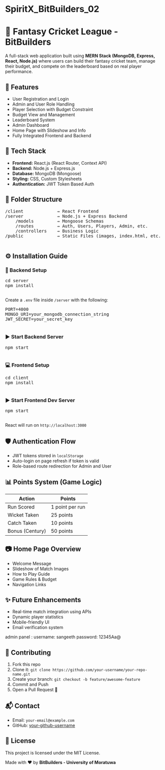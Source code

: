 # SpiritX_BitBuilders_02

<h1>🏏 Fantasy Cricket League - BitBuilders</h1>
  <p>A full-stack web application built using <strong>MERN Stack (MongoDB, Express, React, Node.js)</strong> where users can build their fantasy cricket team, manage their budget, and compete on the leaderboard based on real player performance.</p>

  <h2>🚀 Features</h2>
  <ul>
    <li>User Registration and Login</li>
    <li>Admin and User Role Handling</li>
    <li>Player Selection with Budget Constraint</li>
    <li>Budget View and Management</li>
    <li>Leaderboard System</li>
    <li>Admin Dashboard</li>
    <li>Home Page with Slideshow and Info</li>
    <li>Fully Integrated Frontend and Backend</li>
  </ul>

  <h2>🧠 Tech Stack</h2>
  <ul>
    <li><strong>Frontend:</strong> React.js (React Router, Context API)</li>
    <li><strong>Backend:</strong> Node.js + Express.js</li>
    <li><strong>Database:</strong> MongoDB (Mongoose)</li>
    <li><strong>Styling:</strong> CSS, Custom Stylesheets</li>
    <li><strong>Authentication:</strong> JWT Token Based Auth</li>
  </ul>

  <h2>📁 Folder Structure</h2>
  <pre>
/client             → React Frontend
/server             → Node.js + Express Backend
    /models         → Mongoose Schemas
    /routes         → Auth, Users, Players, Admin, etc.
    /controllers    → Business Logic
/public             → Static Files (images, index.html, etc.)
  </pre>

  <h2>⚙️ Installation Guide</h2>

  <h3>🔧 Backend Setup</h3>
  <pre>
cd server
npm install
  </pre>

  <p>Create a <code>.env</code> file inside <code>/server</code> with the following:</p>
  <pre>
PORT=4000
MONGO_URI=your_mongodb_connection_string
JWT_SECRET=your_secret_key
  </pre>

  <h3>▶️ Start Backend Server</h3>
  <pre>
npm start
  </pre>

  <h3>💻 Frontend Setup</h3>
  <pre>
cd client
npm install
  </pre>

  <h3>▶️ Start Frontend Dev Server</h3>
  <pre>
npm start
  </pre>
  <p>React will run on <code>http://localhost:3000</code></p>

  <h2>🛡 Authentication Flow</h2>
  <ul>
    <li>JWT tokens stored in <code>localStorage</code></li>
    <li>Auto-login on page refresh if token is valid</li>
    <li>Role-based route redirection for Admin and User</li>
  </ul>

  <h2>📊 Points System (Game Logic)</h2>
  <table>
    <thead>
      <tr>
        <th>Action</th>
        <th>Points</th>
      </tr>
    </thead>
    <tbody>
      <tr>
        <td>Run Scored</td>
        <td>1 point per run</td>
      </tr>
      <tr>
        <td>Wicket Taken</td>
        <td>25 points</td>
      </tr>
      <tr>
        <td>Catch Taken</td>
        <td>10 points</td>
      </tr>
      <tr>
        <td>Bonus (Century)</td>
        <td>50 points</td>
      </tr>
    </tbody>
  </table>

  <h2>📷 Home Page Overview</h2>
  <ul>
    <li>Welcome Message</li>
    <li>Slideshow of Match Images</li>
    <li>How to Play Guide</li>
    <li>Game Rules & Budget</li>
    <li>Navigation Links</li>
  </ul>

  <h2>✨ Future Enhancements</h2>
  <ul>
    <li>Real-time match integration using APIs</li>
    <li>Dynamic player statistics</li>
    <li>Mobile-friendly UI</li>
    <li>Email verification system</li>

    
  </ul>

  admin panel :
  username: sangeeth
  password: 12345Aa@

  <h2>🤝 Contributing</h2>
  <ol>
    <li>Fork this repo</li>
    <li>Clone it: <code>git clone https://github.com/your-username/your-repo-name.git</code></li>
    <li>Create your branch: <code>git checkout -b feature/awesome-feature</code></li>
    <li>Commit and Push</li>
    <li>Open a Pull Request 🚀</li>
  </ol>

  <h2>📬 Contact</h2>
  <ul>
    <li>Email: <code>your-email@example.com</code></li>
    <li>GitHub: <a href="https://github.com/your-github-username" target="_blank">your-github-username</a></li>
  </ul>

  <h2>📄 License</h2>
  <p>This project is licensed under the MIT License.</p>

  <div class="footer">
    <p>Made with ❤️ by <strong>BitBuilders - University of Moratuwa</strong></p>
  </div>
